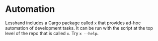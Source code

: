 # Automation

Lesshand includes a Cargo package called `x` that provides ad-hoc automation of
development tasks. It can be run with the script at the top level of the repo
that is called `x`. Try `x --help`.
